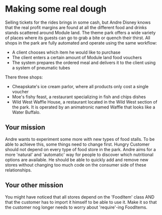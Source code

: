# Making some real dough
Selling tickets for the rides brings in some cash, but Andre Disney knows that the real profit margins are found at all the different food and drinks stands scattered around Module land.
The theme park offers a wide variety of places where its guests can go to grab a bite or quench their thirst. 
All shops in the park are fully automated and operate using the same workflow: 
- A client chooses which item he would like to purchase
- The client enters a certain amount of Module land food vouchers
- The system prepares the ordered meal and delivers it to the client using a system of pneumatic tubes

There three shops:
- Cheapskate's ice cream parlor, where all products only cost a single voucher
- Moe's fishy feast, a restaurant specializing in fish and chips dishes
- Wild West Waffle House, a restaurant located in the Wild West section of the park. It is operated by an animatronic named Waffle that looks like a Water Buffalo. 

## Your mission
Andre wants to experiment some more with new types of food stalls. 
To be able to achieve this, some things need to change first.
Hungry Customer should not depend on every type of food store in the park. 
Andre aims for a more 'natural' and 'automatic' way for people to discover which nutritional options are available.
He should be able to quickly add and remove new stores without changing too much code on the consumer side of these relationships.

## Your other mission
You might have noticed that all stores depend on the 'FoodItem' class AND that the customer has to import it himself to be able to use it.
Make it so that the customer nog longer needs to worry about 'require'-ing FoodItems.
